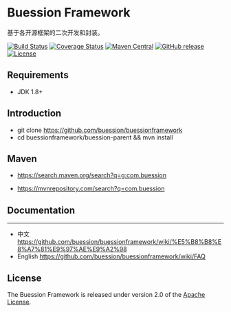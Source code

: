 # Buession Framework

基于各开源框架的二次开发和封装。

[![Build Status](https://travis-ci.org/buession/buessionframework.svg?branch=master)](https://travis-ci.org/buession/buessionframework)
[![Coverage Status](https://img.shields.io/codecov/c/github/buession/buessionframework/master.svg)](https://codecov.io/github/buession/buessionframework?branch=master&view=all#sort=coverage&dir=asc)
[![Maven Central](https://img.shields.io/maven-central/v/com.buession/buession-core.svg)](https://search.maven.org/search?q=g:com.buession)
[![GitHub release](https://img.shields.io/github/release/buession/buessionframework.svg)](https://github.com/buession/buessionframework/releases)
[![License](https://img.shields.io/badge/license-Apache%202-4EB1BA.svg)](https://www.apache.org/licenses/LICENSE-2.0.html)

## Requirements

- JDK 1.8+

## Introduction

- git clone https://github.com/buession/buessionframework
- cd buessionframework/buession-parent && mvn install

## Maven

- https://search.maven.org/search?q=g:com.buession

- https://mvnrepository.com/search?q=com.buession

## Documentation
---

- 中文 https://github.com/buession/buessionframework/wiki/%E5%B8%B8%E8%A7%81%E9%97%AE%E9%A2%98
- English https://github.com/buession/buessionframework/wiki/FAQ

## License

The Buession Framework is released under version 2.0 of the [Apache License](https://www.apache.org/licenses/LICENSE-2.0).